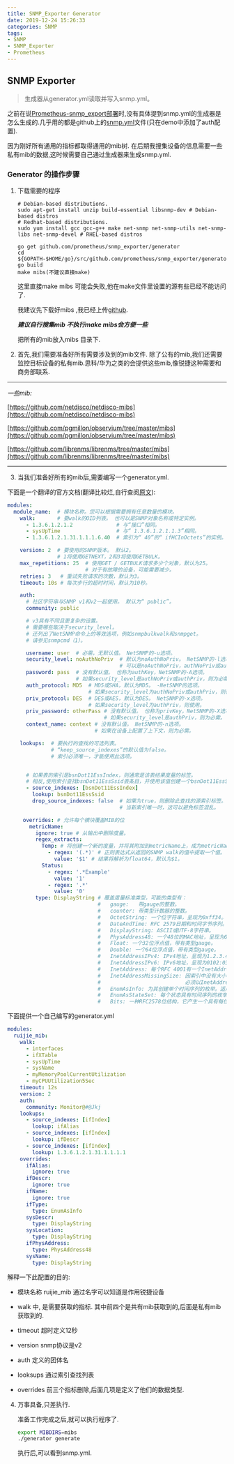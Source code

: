 ```yaml
---
title: SNMP_Exporter Generator
date: 2019-12-24 15:26:33
categories: SNMP
tags:
- SNMP
- SNMP_Exporter
- Prometheus
---
```


## SNMP Exporter

>  生成器从generator.yml读取并写入snmp.yml。

之前在说[Prometheus-snmp_export部署](https://blog.51ai.vip/2019/08/29/Prometheus-snmp-export%E9%83%A8%E7%BD%B2/)时,没有具体提到snmp.yml的生成器是怎么生成的.几乎用的都是github上的[snmp.yml](https://github.com/prometheus/snmp_exporter/blob/master/snmp.yml)文件(只在demo中添加了auth配置).

因为刚好所有通用的指标都取得通用的mib树. 在后期我搜集设备的信息需要一些私有mib的数据,这时候需要自己通过生成器来生成snmp.yml.

### Generator 的操作步骤

1. 下载需要的程序
   
   ```
   # Debian-based distributions.
   sudo apt-get install unzip build-essential libsnmp-dev # Debian-based distros
   # Redhat-based distributions.
   sudo yum install gcc gcc-g++ make net-snmp net-snmp-utils net-snmp-libs net-snmp-devel # RHEL-based distros
   
   go get github.com/prometheus/snmp_exporter/generator
   cd ${GOPATH-$HOME/go}/src/github.com/prometheus/snmp_exporter/generator
   go build
   make mibs(不建议直接make)
   ```
   
   这里直接make mibs 可能会失败,他在make文件里设置的源有些已经不能访问了.
   
   我建议先下载好mibs ,我已经上传[github](https://github.com/prometheus/snmp_exporter).
   
   ***建议自行搜集mib 不执行make mibs会方便一些***
   
   把所有的mib放入mibs 目录下.

2. 首先,我们需要准备好所有需要涉及到的mib文件. 除了公有的mib,我们还需要监控目标设备的私有mib.思科/华为之类的会提供这些mib,像锐捷这种需要和商务部联系.
   
   

---

*一些mib:*

  [https://github.com/netdisco/netdisco-mibs](https://github.com/netdisco/netdisco-mibs)

  [https://github.com/pgmillon/observium/tree/master/mibs](https://github.com/pgmillon/observium/tree/master/mibs)

  [https://github.com/librenms/librenms/tree/master/mibs](https://github.com/librenms/librenms/tree/master/mibs)

---

3. 当我们准备好所有的mib后,需要编写一个generator.yml.

下面是一个翻译的官方文档(翻译比较烂,自行查阅[原文]([https://github.com/prometheus/snmp_exporter/tree/master/generator](https://github.com/prometheus/snmp_exporter/tree/master/generator))):

```yaml
modules:
  module_name:  # 模块名称。您可以根据需要拥有任意数量的模块。
    walk:       # 要walk的OID列表。 也可以是SNMP对象名称或特定实例。
      - 1.3.6.1.2.1.2              # 与“接口”相同。
      - sysUpTime                  # 与“ 1.3.6.1.2.1.1.3”相同。
      - 1.3.6.1.2.1.31.1.1.1.6.40  # 索引为“ 40”的“ ifHCInOctets”的实例。

    version: 2  # 要使用的SNMP版本。 默认2。
                # 1将使用GETNEXT，2和3将使用GETBULK。
    max_repetitions: 25  # 使用GET / GETBULK请求多少个对象，默认为25。
                         # 对于有故障的设备，可能需要减少。
    retries: 3   # 重试失败请求的次数，默认为3。
    timeout: 10s # 每次步行的超时时间，默认为10秒。

    auth:
      # 社区字符串与SNMP v1和v2一起使用。 默认为“ public”。
      community: public

      # v3具有不同且更复杂的设置。
      # 需要哪些取决于security_level。
      # 还列出了NetSNMP命令上的等效选项，例如snmpbulkwalk和snmpget。
      # 请参见snmpcmd（1）。

      username: user  # 必需，无默认值。 NetSNMP的-u选项。
      security_level: noAuthNoPriv  # 默认为noAuthNoPriv。 NetSNMP的-l选项。
                                    # 可以是noAuthNoPriv，authNoPriv或authPriv。
      password: pass  # 没有默认值。 也称为authKey，NetSNMP的-A选项。
                      # 如果security_level是authNoPriv或authPriv，则为必需。
      auth_protocol: MD5  # MD5或SHA，默认为MD5。 -NetSNMP的选项。
                          # 如果security_level为authNoPriv或authPriv，则使用此属性。
      priv_protocol: DES  # DES或AES，默认为DES。 NetSNMP的-x选项。
                          # 如果security_level为authPriv，则使用。
      priv_password: otherPass # 没有默认值。 也称为privKey，NetSNMP的-X选项。
                               # 如果security_level是authPriv，则为必需。
      context_name: context # 没有默认值。 NetSNMP的-n选项。
                            # 如果在设备上配置了上下文，则为必需。

    lookups:  # 要执行的查找的可选列表。
              # “keep_source_indexes”的默认值为false。 
              # 索引必须唯一，才能使用此选项。


      # 如果表的索引是bsnDot11EssIndex，则通常是该表结果度量的标签。
      # 相反,使用索引查找bsnDot11EssSsid表条目，并使用该值创建一个bsnDot11EssSsid标签。
      - source_indexes: [bsnDot11EssIndex]
        lookup: bsnDot11EssSsid
        drop_source_indexes: false  # 如果为true，则删除此查找的源索引标签。
                                    # 当新索引唯一时，这可以避免标签混乱。

     overrides: # 允许每个模块覆盖MIB的位
       metricName:
         ignore: true # 从输出中删除度量。
         regex_extracts:
           Temp: # 将创建一个新的度量，并将其附加到metricName上，成为metricNameTemp。
             - regex: '(.*)' # 正则表达式从返回的SNMP walk的值中提取一个值。
               value: '$1' # 结果将解析为float64，默认为$1。
           Status:
             - regex: '.*Example'
               value: '1'
             - regex: '.*'
               value: '0'
         type: DisplayString # 覆盖度量标准类型，可能的类型有：
                             #   gauge:   带gauge的整数。
                             #   counter: 带类型计数器的整数。
                             #   OctetString: 一个位字符串，呈现为0xff34。
                             #   DateAndTime: RFC 2579日期和时间字节序列。如果设备没有时区数据，则使用UTC。
                             #   DisplayString: ASCII或UTF-8字符串。
                             #   PhysAddress48: 一个48位的MAC地址，呈现为00:01:02:03:04:ff。
                             #   Float: 一个32位浮点值，带有类型gauge。
                             #   Double: 一个64位浮点值，带有类型gauge。
                             #   InetAddressIPv4: IPv4地址，呈现为1.2.3.4。
                             #   InetAddressIPv6: IPv6地址，呈现为0102:0304:0506:0708:090A:0B0C:0D0E:0F10。
                             #   InetAddress: 每个RFC 4001有一个InetAddress。必须以InetAddressType开头。
                             #   InetAddressMissingSize: 因索引中没有大小而违反RFC 4001第4.1节的InetAddress。
                             #                           必须以InetAddressType开头。
                             #   EnumAsInfo: 为其创建单个时间序列的枚举。适用于恒定值。
                             #   EnumAsStateSet: 每个状态具有时间序列的枚举。适用于可变低基数枚举。
                             #   Bits: 一种RFC2578位结构，它产生一个具有每位时间序列的状态集。
```

下面提供一个自己编写的generator.yml

```yaml
modules:
  ruijie_mib:
    walk: 
      - interfaces
      - ifXTable
      - sysUpTime
      - sysName
      - myMemoryPoolCurrentUtilization
      - myCPUUtilization5Sec
    timeout: 12s
    version: 2
    auth:
      community: Monitor@#@Jkj
    lookups:
      - source_indexes: [ifIndex]
        lookup: ifAlias
      - source_indexes: [ifIndex]
        lookup: ifDescr
      - source_indexes: [ifIndex]
        lookup: 1.3.6.1.2.1.31.1.1.1.1 
    overrides:
      ifAlias:
        ignore: true
      ifDescr:
        ignore: true
      ifName:
        ignore: true
      ifType:
        type: EnumAsInfo
      sysDescr:
        type: DisplayString
      sysLocation:
        type: DisplayString
      ifPhysAddress:
        type: PhysAddress48
      sysName:
        type: DisplayString
```

解释一下此配置的目的:

* 模块名称 ruijie_mib  通过名字可以知道是作用锐捷设备

* walk 中, 是需要获取的指标. 其中前四个是共有mib获取到的,后面是私有mib获取到的.

* timeout 超时定义12秒

* version snmp协议是v2 

* auth 定义的团体名 

* looksups 通过索引查找列表

* overrides  前三个指标删除,后面几项是定义了他们的数据类型.



4. 万事具备,只差执行.
   
   准备工作完成之后,就可以执行程序了. 
   
   ```bash
   export MIBDIRS=mibs
   ./generator generate
   ```
   
   执行后,可以看到snmp.yml.

